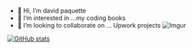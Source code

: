 - 👋 Hi, I’m david paquette
- 👀 I’m interested in ...my coding books
- 💞️ I’m looking to collaborate on ... Upwork projects
![Imgur](https://i.imgur.com/yBF5r79.jpg)

[![GitHub stats](https://github-readme-stats.vercel.app/api/top-langs?username=davep80&hide=css,shell&theme=algolia&show_icons=true)](https://github.com/DaveP80)

<!---
DaveP80/DaveP80 is a ✨ special ✨ repository because its `README.md` (this file) appears on your GitHub profile.
You can click the Preview link to take a look at your changes.
--->
